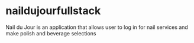 # naildujourfullstack

Nail du Jour is an application that allows user to log
in for nail services and make polish and beverage 
selections 



